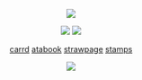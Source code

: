 
<p align="center">
<img src="https://64.media.tumblr.com/9fd58a223da5e52b91d47881cf65c269/c3f2bfed2dca505a-71/s1280x1920/8d02d53e1c85f858ce0e5168c3b2efd7fbeff53c.pnj"/>
</p>

<p align="center">
<img src="https://files.catbox.moe/hppe4k.png"/>
<img src="https://files.catbox.moe/uimdyu.png"/>
</p>
<div align="center">
<div align="center">
  
[carrd](https://yuujimegumi.carrd.co/#) [atabook](https://starlessworld.atabook.org) [strawpage](https://starlessworld.straw.page) [stamps](https://github.com/m4inecoons/bobtail/blob/main/README.md)


![](https://komarev.com/ghpvc/?username=cursed-speech&color=393939&style=flat-square&label=ꔫ)
